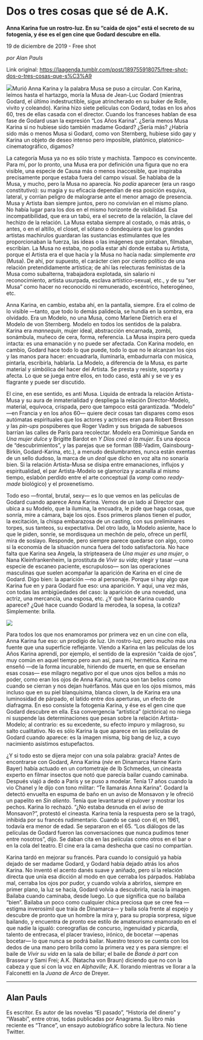 # Dos o tres cosas que sé de A.K.

**Anna Karina fue un rostro-luz. En su “caída de ojos” está el secreto de su fotogenia, y ése es el gen cine que Godard descubre en ella.**

19 de diciembre de 2019 - Free shot

_por Alan Pauls_

Link original: https://laagenda.tumblr.com/post/189755918075/free-shot-dos-o-tres-cosas-que-s%C3%A9

![](https://64.media.tumblr.com/1d28ccf68199ee278e1d831a56a0fd21/1cc92126fda7553b-07/s500x750/ef1849e427dfbd78295c0577fbba28122cda46ca.jpg)Murió Anna Karina y la palabra Musa se puso a circular. Con Karina, leímos
hasta el hartazgo, moría la Musa de Jean-Luc Godard (mientras Godard, el último
indestructible, sigue atrincherado en su buker de Rolle, vivito y coleando).
Karina hizo siete películas con Godard, todas en los años 60, tres de ellas
casada con el director. Cuando los franceses hablan de esa fase de Godard usan
la expresión “Los Años Karina”. ¿Sería menos Musa Karina si no hubiese sido
también madame Godard? ¿Sería más? ¿Habría sido más o menos Musa si Godard,
como von Sternberg, hubiese sido gay y Karina un objeto de deseo intenso pero
imposible, platónico, platónico-cinematográfico, digamos?

La categoría Musa ya no es
sólo triste y machista. Tampoco es convincente. Para mí, por lo pronto, una
Musa era por definición una figura que no era visible, una especie de Causa más
o menos inaccesible, que inspiraba precisamente porque estaba fuera del campo
visual. Se hablaba de la Musa, y mucho, pero la Musa no aparecía. No *podía* aparecer (era un rasgo
constitutivo): su magia y su eficacia dependían de esa posición esquiva,
lateral, y corrían peligro de malograrse ante el menor amago de presencia. Musa
y Artista iban siempre juntos, pero no convivían en el mismo plano. No había
lugar para los dos en el mismo horizonte de visibilidad. Esa incompatibilidad,
que era un tabú, era el secreto de la relación, la clave del hechizo de la
relación. La Musa estaba siempre al costado, o más atrás, o antes, o en el
altillo, el closet, el sótano o dondequiera que los grandes artistas machirulos
guardaran las sustancias estimulantes que les proporcionaban la fuerza, las
ideas o las imágenes que pintaban, filmaban, escribían. La Musa no estaba, no
podía estar ahí donde estaba su Artista, porque el Artista era el que hacía y
la Musa no hacía nada: simplemente *era*
(Musa). De ahí, por supuesto, el carácter cien por ciento político de una
relación pretendidamente artística; de ahí las relecturas feministas de la Musa
como subalterna, trabajadora explotada, sin salario ni reconocimiento, artista
usurpada, esclava artístico-sexual, etc., y de su “ser Musa” como hacer no
reconocido ni remunerado, excéntrico, heterogéneo, etc.

Anna Karina, en cambio,
estaba ahí, en la pantalla, siempre. Era el colmo de lo visible —tanto, que
todo lo demás palidecía, se hundía en la sombra, era olvidado. Era un Modelo,
no una Musa, como Marlene Dietrich era el Modelo de von Sternberg. Modelo en
todos los sentidos de la palabra. Karina era *mannequin*, mujer ideal, abstracción encarnada, zombi, sonámbula,
muñeco de cera, forma, referencia. La Musa inspira pero queda intacta: es una
emanación y no puede ser afectada. Con Karina modelo, en cambio, Godard hace
todo lo que puede, todo lo que no le alcanzan los ojos y las manos para hacer:
encuadrarla, iluminarla, embadurnarla con música, pintarla, escribirla, hablarla.
La Modelo, a diferencia de la Musa, es parte material y simbólica del hacer del
Artista. Se presta y resiste, soporta y afecta. Lo que se juega entre ellos, en
todo caso, está ahí y se ve y es flagrante y puede ser discutido.

El cine, en ese sentido, es
anti Musa. Liquida de entrada la relación Artista-Musa y su aura de
inmaterialidad y despliega la relación Director-Modelo, material, equívoca,
crispada, pero que tampoco está garantizada. “Modelo” —en Francia y en los años
60— quiere decir cosas tan dispares como esos autómatas espirituales que los
actores y actrices eran para Robert Bresson y las *pin-ups* pospúberes que Roger Vadim y sus brigada de sabuesos barrían
las calles de París para recolectar. Modelo era Dominique Sanda en *Una mujer dulce* y Brigitte Bardot en *Y Dios creó a la mujer*. Es una época de
“descubrimientos”, y las parejas que se forman (BB-Vadim, Gainsbourg-Birkin,
Godard-Karina, etc.), a menudo deslumbrantes, nunca están exentas de un sello
dudoso, la marca de un *deal* que dicho
en voz alta no sonaría bien. Si la relación Artista-Musa se disipa entre
emanaciones, influjos y espiritualidad, el par Artista-Modelo se glamoriza y
acanalla al mismo tiempo, eslabón perdido entre el arte conceptual (la *vamp* como *ready-made* biológico) y el proxenetismo.

Todo eso —frontal, brutal,
sexy— es lo que vemos en las películas de Godard cuando aparece Anna Karina.
Vemos de un lado al Director que ubica a su Modelo, que la ilumina, la
encuadra, le pide que haga cosas, que sonría, mire a cámara, baje los ojos. Esos
primeros planos tienen el pudor, la excitación, la chispa embarazosa de un casting,
con sus preliminares torpes, sus tanteos, su expectativa. Del otro lado, la
Modelo asiente, hace lo que le piden, sonríe, se mordisquea un mechón de pelo, ofrece
un perfil, mira de soslayo. Responde, pero siempre parece quedarse con algo,
como si la economía de la situación nunca fuera del todo satisfactoria. No hace
falta que Karina sea Angela, la stripteasera de *Una mujer es una mujer*, o Nana Kleinfrankenheim, la prostituta de *Vivir su vida*; elegir y tasar —una
especie de escaneo paciente, escrupuloso— son las operaciones masculinas que suelen
acompañar la aparición de Karina en el cine de Godard. Digo bien: la aparición
—no al personaje. Porque si hay algo que Karina fue en y para Godard fue eso:
una aparición. Y aquí, una vez más, con todas las ambigüedades del caso: la
aparición de una novedad, una actriz, una mercancía, una esposa, etc. ¿Y qué
hace Karina cuando aparece? ¿Qué hace cuando Godard la merodea, la sopesa, la
cotiza? Simplemente: brilla.

![](https://64.media.tumblr.com/6c34f9b12f92fa0e3894c798d3938892/1cc92126fda7553b-c1/s500x750/0e6a7c8caf400413d3745bdddcea3a5e35d6917d.jpg)


Para todos los que nos enamoramos
por primera vez en un cine con ella, Anna Karina fue eso: un prodigio de luz.
Un rostro-luz, pero mucho más una fuente que una superficie reflejante. Viendo
a Karina en las películas de los Años Karina aprendí, por ejemplo, el sentido
de la expresión “caída de ojos”, muy común en aquel tiempo pero aun así, para
mí, hermética. Karina me enseñó —de la forma incurable, hiriendo de muerte, en
que se enseñan esas cosas— ese milagro negativo por el que unos ojos bellos a
más no poder, como eran los ojos de Anna Karina, nunca son tan bellos como
cuando se cierran y nos dejan huérfanos. Más que en los ojos mismos, más
incluso que en su piel blanquísima, blanca clown, la de Karina era una
luminosidad de párpado, el latido entre dos aperturas, un efecto de diafragma.
En eso consiste la fotogenia Karina, y ése es el gen cine que Godard descubre
en ella. Esa convergencia “artística” (pictórica) no niega ni suspende las
determinaciones que pesan sobre la relación Artista-Modelo; al contrario: es su
excedente, su efecto impuro y milagroso, su salto cualitativo. No es sólo
Karina la que aparece en las películas de Godard cuando aparece: es la imagen
misma, big bang de luz, a cuyo nacimiento asistimos estupefactos.

¿Y si todo esto se dijera mejor
con una sola palabra: gracia? Antes de encontrarse con Godard, Anna Karina (*née* en Dinamarca Hanne Karin Bayer)
había actuado en un cortometraje de Ib Schmedes, un cineasta experto en filmar
insectos que notó que parecía bailar cuando caminaba. Después viajó a dedo a
París y se puso a modelar. Tenía 17 años cuando la vio Chanel y le dijo con
tono militar: “Te llamarás Anna Karina”. Godard la detectó envuelta en espuma
de baño en un aviso de Monsavon y le ofreció un papelito en *Sin aliento*. Tenía que levantarse el
pulover y mostrar los pechos. Karina lo rechazó. “¿No estaba desnuda en el
aviso de Monsavon?”, protestó el cineasta. Karina tenía la respuesta pero se la
tragó, inhibida por su francés rudimentario. Cuando se casó con él, en 1961,
todavía era menor de edad. Se separaron en el 65. “Los diálogos de las
películas de Godard fueron las conversaciones que nunca pudimos tener entre
nosotros”, dijo. Se daban cita en las películas como otros en el bar o en la
cola del teatro. El cine era la cama deshecha que casi no compartían.

Karina tardó en mejorar su
francés. Para cuando lo consiguió ya había dejado de ser madame Godard, y
Godard había dejado atrás los años Karina. No inventó el acento danés suave y
aniñado, pero sí la relación directa que unía esa dicción al modo en que
cerraba los párpados. Hablaba mal, cerraba los ojos por pudor, y cuando volvía
a abrirlos, siempre en primer plano, la luz se hacía, Godard volvía a
descubrirla, nacía la imagen. Bailaba cuando caminaba, desde luego. Lo que
significa que no bailaba “bien”. Bailaba un poco como cualquier chica preciosa
que se cree fea —estigma inverosímil que traía de Dinamarca— y baila sola
frente al espejo y descubre de pronto que un hombre la mira y, para su propia
sorpresa, sigue bailando, y encuentra de pronto ese estilo de amateurismo
enamorado en el que nadie la igualó: coreografías de concurso, ingenuidad y
picardía, talento de entrecasa, el placer travieso, irónico, de bocetar —apenas
bocetar— lo que nunca se podrá bailar. Nuestro tesoro se cuenta con los dedos
de una mano pero brilla como la primera vez y es para siempre: el baile de *Vivir su vida* en la sala de billar; el
baile de *Bande à part* con Brasseur y
Sami Frei; A.K. (Natacha von Braun) diciendo que no con la cabeza y que sí con
la voz en *Alphaville*; A.K. llorando
mientras ve llorar a la Falconetti en la *Juana
de Arco* de Dreyer.



---

 Alan Pauls
-----------

 Es escritor. Es autor de las novelas “El pasado”, “Historia del dinero” y “Wasabi”, entre otras, todas publicadas por Anagrama. Su libro más reciente es “Trance”, un ensayo autobiográfico sobre la lectura. No tiene Twitter.

